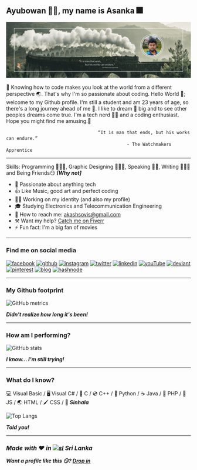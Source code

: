 ## Ayubowan 🙏🏾, my name is Asanka 🎆

![I'm a tech nerd and a coding enthusiast](https://github.com/asankaSovis/asankaSovis/blob/main/cover.png)

🤔 Knowing how to code makes you look at the world from a different perspective 🌏. That's why I'm so passionate about coding. Hello World 👋; welcome to my Github profile. I'm still a student and am 23 years of age, so there's a long journey ahead of me 🙆. I like to dream 💬 big and to see other peoples dreams come true. I'm a tech nerd 🐱‍💻 and a coding enthusiast. Hope you might find me amusing.🤩

                                       “It is man that ends, but his works can endure.”
                                                  - The Watchmakers Apprentice

---

Skills: Programming 🧑🏾‍💻, Graphic Designing 🧑🏾‍🎨, Speaking 💁🏾, Writing 🧑🏾‍🏫 and Being Friends😏 ***[Why not]***

- 🤗 Passionate about anything tech
- 👍 Like Music, good art and perfect coding
- 👷🏾 Working on my identity (and also my profile) 
- 🎓 Studying Electronics and Telecommunication Engineering 
- 📧 How to reach me: akashsovis@gmail.com
- ⚒️ Want my help? [Catch me on Fiverr](https://www.fiverr.com/akashsovis) 
- ⚡ Fun fact: I'm a big fan of movies

---

### Find me on social media

[<img src='https://github.com/asankaSovis/asankaSovis/blob/main/facebook.svg' alt='facebook' height='30'>](https://www.facebook.com/artist.artist.98) [<img src='https://github.com/asankaSovis/asankaSovis/blob/main/github.svg' alt='github' height='30'>](https://github.com/asankaSovis)  [<img src='https://github.com/asankaSovis/asankaSovis/blob/main/instagram.svg' alt='instagram' height='30'>](https://www.instagram.com/asankaakashsovis/)  [<img src='https://github.com/asankaSovis/asankaSovis/blob/main/twitter.svg' alt='twitter' height='30'>](https://twitter.com/AsankaSovis)  [<img src='https://github.com/asankaSovis/asankaSovis/blob/main/linkedin.svg' alt='linkedin' height='30'>](https://www.linkedin.com/in/asanka-sovis/)  [<img src='https://github.com/asankaSovis/asankaSovis/blob/main/youtube.svg' alt='youTube' height='30'>](https://www.youtube.com/c/AKASHSOVIS/) 
[<img src='https://github.com/asankaSovis/asankaSovis/blob/main/deviant.svg' alt='deviant' height='30'>](https://www.deviantart.com/asanka98)  [<img src='https://github.com/asankaSovis/asankaSovis/blob/main/pin.svg' alt='pinterest' height='30'>](https://www.pinterest.com/asankasovis)     [<img src='https://github.com/asankaSovis/asankaSovis/blob/main/blog.svg' alt='blog' height='28'>](https://asanka-sovis.blogspot.com/)     [<img src='https://github.com/asankaSovis/asankaSovis/blob/main/hashnode.png' alt='hashnode' height='28'>](https://asanka.hashnode.dev/)

---

### My Github footprint
![GitHub metrics](https://metrics.lecoq.io/asankaSovis)

***Didn't realize how long it's been!***

---

### How am I performing?
![GitHub stats](https://github-readme-stats.vercel.app/api?username=asankaSovis&show_icons=true&count_private=true&theme=merko)

***I know... I'm still trying!***

---

### What do I know?

💻 Visual Basic / 🖥️ Visual C# / 💾 C / 💿 C++ / 🐍 Python / ☕ Java / 🐘 PHP / 📜 JS / 🌏 HTML / 🖌️ CSS / 💬 ***Sinhala***

![Top Langs](https://github-readme-stats.vercel.app/api/top-langs?username=asankaSovis&layout=compact&count_private=true&theme=merko)

***Told you!***

---

### ***Made with ❤️ in [<img src='https://github.com/asankaSovis/asankaSovis/blob/main/lion.svg' alt='sl' height='20'>](https://github.com/asankaSovis/asankaSovis/blob/main/lion.svg "Sri Lanka") Sri Lanka***

***Want a profile like this 😏? [Drop in](https://www.fiverr.com/s2/e49d0013dd)***
